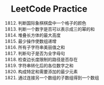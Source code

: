 # LeetCode Practice

1812. 判断国际象棋棋盘中一个格子的颜色
1780. 判断一个数字是否可以表示成三的幂的和
1691. 堆叠长方体的最大高度
1827. 最少操作使数组递增
1781. 所有子字符串美丽值之和
1832. 判断句子是否为全字母句
1697. 检查边长度限制的路径是否存在
1945. 字符串转化后的各位数字之和
1785. 构成特定和需要添加的最少元素
1764. 通过连接另一个数组的子数组得到一个数组